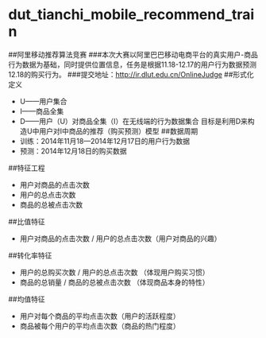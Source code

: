 # dut_tianchi_mobile_recommend_train
##阿里移动推荐算法竞赛
###本次大赛以阿里巴巴移动电商平台的真实用户-商品行为数据为基础，同时提供位置信息，任务是根据11.18-12.17的用户行为数据预测12.18的购买行为。
###提交地址：http://ir.dlut.edu.cn/OnlineJudge 
##形式化定义
- U——用户集合
- I——商品全集
- D——用户（U）对商品全集（I）在无线端的行为数据集合
  目标是利用D来构造U中用户对I中商品的推荐（购买预测）模型
##数据周期
- 训练：2014年11月18—2014年12月17日的用户行为数据
- 预测：2014年12月18日的购买数据

##特征工程
- 用户对商品的点击次数
- 用户的总点击次数
- 商品的总被点击次数

##比值特征
- 用户对商品的点击次数 / 用户的总点击次数（用户对商品的兴趣）

##转化率特征
- 用户的总购买次数 / 用户的总点击次数 （体现用户购买习惯）
- 商品的总销量 / 商品的总被点击次数 （体现商品本身的特性）

##均值特征
- 用户对每个商品的平均点击次数（用户的活跃程度）
- 商品被每个用户的平均点击次数（商品的热门程度）
